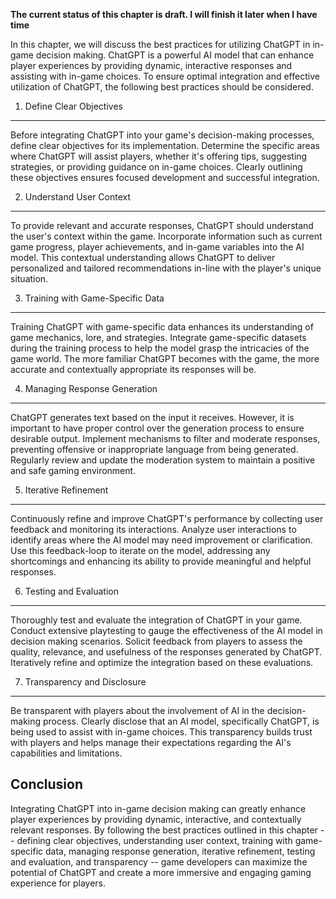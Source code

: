 **The current status of this chapter is draft. I will finish it later when I have time**

In this chapter, we will discuss the best practices for utilizing ChatGPT in in-game decision making. ChatGPT is a powerful AI model that can enhance player experiences by providing dynamic, interactive responses and assisting with in-game choices. To ensure optimal integration and effective utilization of ChatGPT, the following best practices should be considered.

1. Define Clear Objectives
--------------------------

Before integrating ChatGPT into your game's decision-making processes, define clear objectives for its implementation. Determine the specific areas where ChatGPT will assist players, whether it's offering tips, suggesting strategies, or providing guidance on in-game choices. Clearly outlining these objectives ensures focused development and successful integration.

2. Understand User Context
--------------------------

To provide relevant and accurate responses, ChatGPT should understand the user's context within the game. Incorporate information such as current game progress, player achievements, and in-game variables into the AI model. This contextual understanding allows ChatGPT to deliver personalized and tailored recommendations in-line with the player's unique situation.

3. Training with Game-Specific Data
-----------------------------------

Training ChatGPT with game-specific data enhances its understanding of game mechanics, lore, and strategies. Integrate game-specific datasets during the training process to help the model grasp the intricacies of the game world. The more familiar ChatGPT becomes with the game, the more accurate and contextually appropriate its responses will be.

4. Managing Response Generation
-------------------------------

ChatGPT generates text based on the input it receives. However, it is important to have proper control over the generation process to ensure desirable output. Implement mechanisms to filter and moderate responses, preventing offensive or inappropriate language from being generated. Regularly review and update the moderation system to maintain a positive and safe gaming environment.

5. Iterative Refinement
-----------------------

Continuously refine and improve ChatGPT's performance by collecting user feedback and monitoring its interactions. Analyze user interactions to identify areas where the AI model may need improvement or clarification. Use this feedback-loop to iterate on the model, addressing any shortcomings and enhancing its ability to provide meaningful and helpful responses.

6. Testing and Evaluation
-------------------------

Thoroughly test and evaluate the integration of ChatGPT in your game. Conduct extensive playtesting to gauge the effectiveness of the AI model in decision making scenarios. Solicit feedback from players to assess the quality, relevance, and usefulness of the responses generated by ChatGPT. Iteratively refine and optimize the integration based on these evaluations.

7. Transparency and Disclosure
------------------------------

Be transparent with players about the involvement of AI in the decision-making process. Clearly disclose that an AI model, specifically ChatGPT, is being used to assist with in-game choices. This transparency builds trust with players and helps manage their expectations regarding the AI's capabilities and limitations.

Conclusion
----------

Integrating ChatGPT into in-game decision making can greatly enhance player experiences by providing dynamic, interactive, and contextually relevant responses. By following the best practices outlined in this chapter -- defining clear objectives, understanding user context, training with game-specific data, managing response generation, iterative refinement, testing and evaluation, and transparency -- game developers can maximize the potential of ChatGPT and create a more immersive and engaging gaming experience for players.
